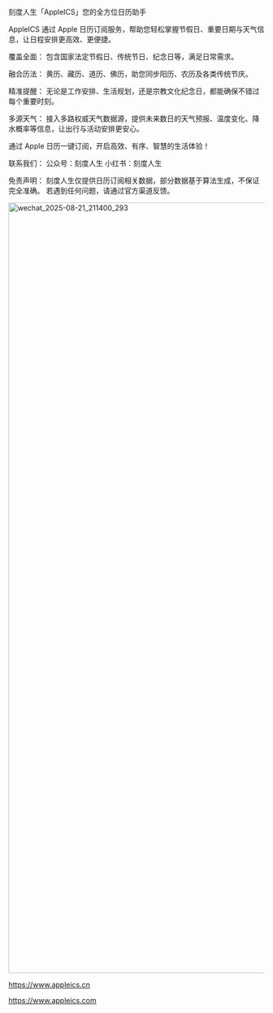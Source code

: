 刻度人生「AppleICS」您的全方位日历助手

AppleICS 通过 Apple 日历订阅服务，帮助您轻松掌握节假日、重要日期与天气信息，让日程安排更高效、更便捷。

覆盖全面：
包含国家法定节假日、传统节日、纪念日等，满足日常需求。

融合历法：
黄历、藏历、道历、佛历，助您同步阳历、农历及各类传统节庆。

精准提醒：
无论是工作安排、生活规划，还是宗教文化纪念日，都能确保不错过每个重要时刻。

多源天气：
接入多路权威天气数据源，提供未来数日的天气预报、温度变化、降水概率等信息，让出行与活动安排更安心。

通过 Apple 日历一键订阅，开启高效、有序、智慧的生活体验！

联系我们：
公众号：刻度人生
小红书：刻度人生

免责声明：
刻度人生仅提供日历订阅相关数据，部分数据基于算法生成，不保证完全准确。
若遇到任何问题，请通过官方渠道反馈。

<img width="2540" height="1518" alt="wechat_2025-08-21_211400_293" src="https://github.com/user-attachments/assets/26b53993-73d2-40d1-851e-6c3b462e63f5" />

https://www.appleics.cn

https://www.appleics.com


